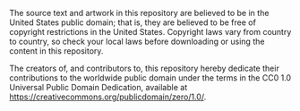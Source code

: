 The source text and artwork in this repository are believed to be in the United States public domain; that is, they are believed to be free of copyright restrictions in the United States. Copyright laws vary from country to country, so check your local laws before downloading or using the content in this repository.

The creators of, and contributors to, this repository hereby dedicate their contributions to the worldwide public domain under the terms in the CC0 1.0 Universal Public Domain Dedication, available at <https://creativecommons.org/publicdomain/zero/1.0/>.

